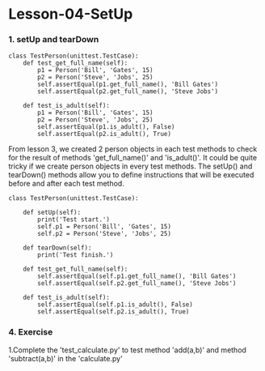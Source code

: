 # Lesson-04-SetUp
### 1. setUp and tearDown
```
class TestPerson(unittest.TestCase):
    def test_get_full_name(self):
        p1 = Person('Bill', 'Gates', 15)
        p2 = Person('Steve', 'Jobs', 25)
        self.assertEqual(p1.get_full_name(), 'Bill Gates')
        self.assertEqual(p2.get_full_name(), 'Steve Jobs')

    def test_is_adult(self):
        p1 = Person('Bill', 'Gates', 15)
        p2 = Person('Steve', 'Jobs', 25)
        self.assertEqual(p1.is_adult(), False)
        self.assertEqual(p2.is_adult(), True)
```
From lesson 3, we created 2 person objects in each test methods to check for the result of methods 'get_full_name()' and 'is_adult()'. It could be quite tricky if we create person objects in every test methods. The setUp() and tearDown() methods allow you to define instructions that will be executed before and after each test method. 

```
class TestPerson(unittest.TestCase):

    def setUp(self):
        print('Test start.')
        self.p1 = Person('Bill', 'Gates', 15)
        self.p2 = Person('Steve', 'Jobs', 25)

    def tearDown(self):
        print('Test finish.')

    def test_get_full_name(self):
        self.assertEqual(self.p1.get_full_name(), 'Bill Gates')
        self.assertEqual(self.p2.get_full_name(), 'Steve Jobs')

    def test_is_adult(self):
        self.assertEqual(self.p1.is_adult(), False)
        self.assertEqual(self.p2.is_adult(), True)
```
### 4. Exercise
1.Complete the 'test_calculate.py' to test method 'add(a,b)' and method 'subtract(a,b)' in the 'calculate.py'